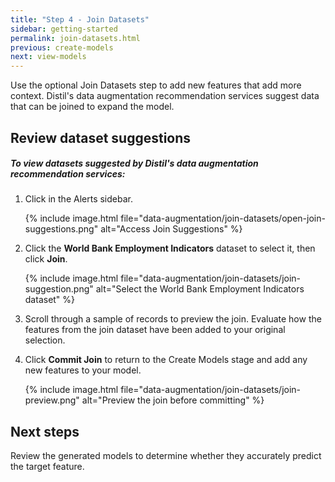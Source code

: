 ```yaml
---
title: "Step 4 - Join Datasets"
sidebar: getting-started
permalink: join-datasets.html
previous: create-models
next: view-models
---
```


Use the optional Join Datasets step to add new features that add more context. Distil's data augmentation recommendation services suggest data that can be joined to expand the model.

## Review dataset suggestions ##

<h5 class="procedure">To view datasets suggested by Distil's data augmentation recommendation services:</h5>

1. Click <span class="fa fa-table"> in the Alerts sidebar.

   {% include image.html file="data-augmentation/join-datasets/open-join-suggestions.png" alt="Access Join Suggestions" %}

2. Click the **World Bank Employment Indicators** dataset to select it, then click **Join**.

   {% include image.html file="data-augmentation/join-datasets/join-suggestion.png" alt="Select the World Bank Employment Indicators dataset" %}

3. Scroll through a sample of records to preview the join. Evaluate how the features from the join dataset have been added to your original selection.
4. Click **Commit Join** to return to the Create Models stage and add any new features to your model.

   {% include image.html file="data-augmentation/join-datasets/join-preview.png" alt="Preview the join before committing" %}

## Next steps ##

Review the generated models to determine whether they accurately predict the target feature.